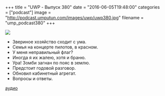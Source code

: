 +++
title = "UWP - Выпуск 380"
date = "2016-06-05T19:48:00"
categories = ["podcast"]
image = "http://podcast.umputun.com/images/uwp/uwp380.jpg"
filename = "ump_podcast380"
+++

![](https://podcast.umputun.com/images/uwp/uwp380.jpg)

- Звериное хозяйство сходит с ума.
- Семья на концерте пилотов, в красном.
- У меня неправильный флаг? 
- Иногда я их жалею, хотя и браню. 
- Ура! Зомби загнан по пояс в землю.
- Предстоит годовой разговор.
- Обновил кабинетный агрегат.
- Вопросы и ответы.

[аудио](https://podcast.umputun.com/media/ump_podcast380.mp3)
<audio src="https://podcast.umputun.com/media/ump_podcast380.mp3" preload="none"></audio>
